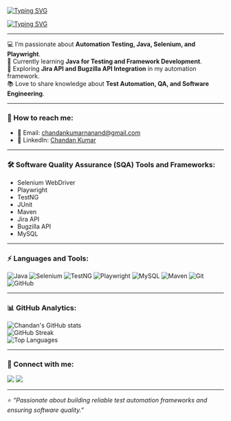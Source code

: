 [![Typing SVG](https://readme-typing-svg.demolab.com?font=Fira+Code&pause=1000&color=4CAF50&width=500&lines=Hi+there+👋;I'm+Chandan;Welcome+to+my+GitHub+Profile)](https://git.io/typing-svg)

[![Typing SVG](https://readme-typing-svg.demolab.com?font=Fira+Code&pause=1000&color=F75C7E&width=435&lines=Software+Quality+Engineer;QA+Automation+Engineer;Selenium+%7C+Playwright+%7C+Java;Always+learning+new+tools+%26+frameworks)](https://git.io/typing-svg)

---

💻 I’m passionate about **Automation Testing, Java, Selenium, and Playwright**.  
🌱 Currently learning **Java for Testing and Framework Development**.  
🚀 Exploring **Jira API and Bugzilla API Integration** in my automation framework.  
📚 Love to share knowledge about **Test Automation, QA, and Software Engineering**.  

---

### 🔗 How to reach me:
- 📧 Email: [chandankumarnanand@gmail.com](mailto:chandankumarnanand@gmail.com)  
- 💼 LinkedIn: [Chandan Kumar](https://www.linkedin.com/in/chandan-kumar1012/)  

---

### 🛠 Software Quality Assurance (SQA) Tools and Frameworks:
- Selenium WebDriver  
- Playwright  
- TestNG  
- JUnit  
- Maven  
- Jira API  
- Bugzilla API  
- MySQL  

---

### ⚡ Languages and Tools:
![Java](https://img.shields.io/badge/Java-ED8B00?style=for-the-badge&logo=openjdk&logoColor=white)
![Selenium](https://img.shields.io/badge/Selenium-43B02A?style=for-the-badge&logo=selenium&logoColor=white)
![TestNG](https://img.shields.io/badge/TestNG-FF6F00?style=for-the-badge)
![Playwright](https://img.shields.io/badge/Playwright-2EAD33?style=for-the-badge&logo=playwright&logoColor=white)
![MySQL](https://img.shields.io/badge/MySQL-4479A1?style=for-the-badge&logo=mysql&logoColor=white)
![Maven](https://img.shields.io/badge/Maven-C71A36?style=for-the-badge&logo=apache-maven&logoColor=white)
![Git](https://img.shields.io/badge/Git-F05032?style=for-the-badge&logo=git&logoColor=white)
![GitHub](https://img.shields.io/badge/GitHub-181717?style=for-the-badge&logo=github&logoColor=white)

---

### 📊 GitHub Analytics:
![Chandan's GitHub stats](https://github-readme-stats.vercel.app/api?username=chandankumarnanand&show_icons=true&theme=radical)  
![GitHub Streak](https://github-readme-streak-stats.herokuapp.com/?user=chandankumarnanand&theme=radical)  
![Top Languages](https://github-readme-stats.vercel.app/api/top-langs/?username=chandankumarnanand&layout=compact&theme=radical)

---

### 🤝 Connect with me:
<a href="mailto:chandankumarnanand@gmail.com"><img src="https://img.shields.io/badge/Email-D14836?style=for-the-badge&logo=gmail&logoColor=white"/></a>
<a href="https://www.linkedin.com/in/chandan-kumar1012/"><img src="https://img.shields.io/badge/LinkedIn-0A66C2?style=for-the-badge&logo=linkedin&logoColor=white"/></a>

---

⭐️ *“Passionate about building reliable test automation frameworks and ensuring software quality.”*
